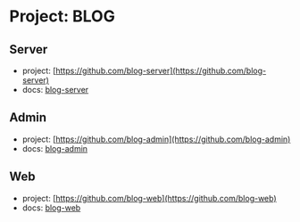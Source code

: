 # Project: BLOG

## Server

- project: [https://github.com/blog-server](https://github.com/blog-server)
- docs: [blog-server](https://opensource.fzcoder.com/blog-server/)

## Admin

- project: [https://github.com/blog-admin](https://github.com/blog-admin)
- docs: [blog-admin](https://opensource.fzcoder.com/blog-admin/)

## Web

- project: [https://github.com/blog-web](https://github.com/blog-web)
- docs: [blog-web](https://opensource.fzcoder.com/blog-web/)